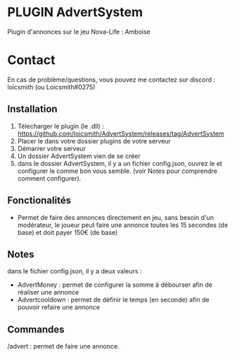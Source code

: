 # PLUGIN AdvertSystem

Plugin d'annonces sur le jeu Nova-Life : Amboise

# Contact

En cas de problème/questions, vous pouvez me contactez sur discord : loicsmith (ou Loicsmith#0275)


## Installation
1. Télecharger le plugin (le .dll) : https://github.com/loicsmith/AdvertSystem/releases/tag/AdvertSystem
2. Placer le dans votre dossier plugins de votre serveur
3. Démarrer votre serveur
4. Un dossier AdvertSystem vien de se créer
5. dans le dossier AdvertSystem, il y a un fichier config.json, ouvrez le et configurer le comme bon vous semble. (voir Notes pour comprendre comment configurer).


## Fonctionalités

- Permet de faire des annonces directement en jeu, sans besoin d'un modérateur, le joueur peut faire une annonce toutes les 15 secondes (de base) et doit payer 150€ (de base)

## Notes

 dans le fichier config.json, il y a deux valeurs :
 - AdvertMoney : permet de configurer la somme à débourser afin de réaliser une annonce
 - Advertcooldown : permet de définir le temps (en seconde) afin de pouvoir refaire une annonce
  
## Commandes

/advert : permet de faire une annonce.
